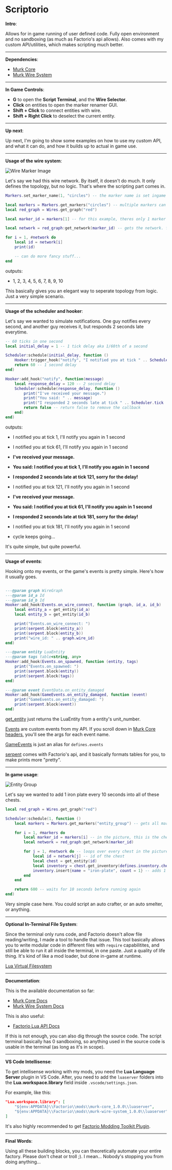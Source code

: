 # Scriptorio

**Intro**:

Allows for in game running of user defined code. Fully open environment and no sandboxing (as much as Factorio's api allows). Also comes with my custom API/utilities, which makes scripting much better.

---

**Dependencies**: 

- [Murk Core](https://github.com/murk108/murk-core)
- [Murk Wire System](https://github.com/murk108/murk-wire-system)

---

**In Game Controls**:

- **G** to open the **Script Terminal**, and the **Wire Selector**.
- **Click** on entities to open the marker renamer GUI.
- **Shift + Click** to connect entities with wire.
- **Shift + Right Click** to deselect the current entity.

---

**Up next**:

Up next, I'm going to show some examples on how to use my custom API, and what it can do, and how it builds up to actual in game use.

---

**Usage of the wire system**:

![Wire Marker Image](images/wire_marker.png)

Let's say we had this wire network. By itself, it doesn't do much. It only defines the topology, but no logic. That's where the scripting part comes in.

``` lua
Markers.set_marker_name(1, "circles") -- the marker name is set ingame via a gui, but we do this for now since it's an example.

local markers = Markers.get_markers("circles") -- multiple markers can have the same name, hence get_markers
local red_graph = Wires.get_graph("red")

local marker_id = markers[1] -- for this example, theres only 1 marker named "circles", hence index = 1

local network = red_graph:get_network(marker_id) -- gets the network. from the image, it will return [1, 10].

for i = 1, #network do
    local id = network[i]
    print(id)

    -- can do more fancy stuff...
end
```

outputs:
- 1, 2, 3, 4, 5, 6, 7, 8, 9, 10

This basically gives you an elegant way to seperate topology from logic. Just a very simple scenario.

---

**Usage of the scheduler and hooker**:

Let's say we wanted to simulate notifications. One guy notifies every second, and another guy receives it, but responds 2 seconds late everytime.

``` lua
-- 60 ticks in one second
local initial_delay = 1 -- 1 tick delay aka 1/60th of a second

Scheduler:schedule(initial_delay, function ()
    Hooker:trigger_hook("notify", "I notified you at tick " .. Scheduler.tick .. ", I'll notify you again in 1 second")
    return 60 -- 1 second delay
end)

Hooker:add_hook("notify", function(message)
    local response_delay = 120 -- 2 second delay
    Scheduler:schedule(response_delay, function ()
        print("I've received your message.")
        print("You said: " .. message)
        print("I responded 2 seconds late at tick " .. Scheduler.tick .. ", sorry for the delay!")
        return false -- return false to remove the callback
    end)
end)

```

outputs:
- I notified you at tick 1, I'll notify you again in 1 second
- I notified you at tick 61, I'll notify you again in 1 second

- **I've received your message.**
- **You said: I notified you at tick 1, I'll notify you again in 1 second**
- **I responded 2 seconds late at tick 121, sorry for the delay!**

- I notified you at tick 121, I'll notify you again in 1 second

- **I've received your message.**
- **You said: I notified you at tick 61, I'll notify you again in 1 second**
- **I responded 2 seconds late at tick 181, sorry for the delay!**

- I notified you at tick 181, I'll notify you again in 1 second

- cycle keeps going...

It's quite simple, but quite powerful.

---

**Usage of events**:

Hooking onto my events, or the game's events is pretty simple. Here's how it usually goes.

``` lua

---@param graph WireGraph
---@param id_a Id
---@param id_b Id
Hooker:add_hook(Events.on_wire_connect, function (graph, id_a, id_b)
    local entity_a = get_entity(id_a)
    local entity_b = get_entity(id_b)

    print("Events.on_wire_connect: ")
    print(serpent.block(entity_a))
    print(serpent.block(entity_b))
    print("wire_id: " .. graph.wire_id)
end)

---@param entity LuaEntity
---@param tags table<string, any>
Hooker:add_hook(Events.on_spawned, function (entity, tags)
    print("Events.on_spawned: ")
    print(serpent.block(entity))
    print(serpent.block(tags))
end)

---@param event EventData.on_entity_damaged
Hooker:add_hook(GameEvents.on_entity_damaged, function (event)
    print("GameEvents.on_entity_damaged: ")
    print(serpent.block(event))
end)

```

[get_entity](https://github.com/murk108/murk-core/blob/main/luaserver/globals.d.lua) just returns the LuaEntity from a entity's unit_number.

[Events](https://github.com/murk108/murk-core/blob/main/core/event_defines.lua) are custom events from my API. If you scroll down in [Murk Core headers](https://github.com/murk108/murk-core/blob/main/luaserver/headers.d.lua), you'll see the args for each event name.

[GameEvents](https://lua-api.factorio.com/latest/events.html) is just an alias for `defines.events`

[serpent](https://lua-api.factorio.com/latest/auxiliary/libraries.html) comes with Factorio's api, and it basically formats tables for you, to make prints more "pretty".

---

**In game usage**:

![Entity Group](images/entity_group.png)

Let's say we wanted to add 1 iron plate every 10 seconds into all of these chests.

``` lua
local red_graph = Wires.get_graph("red")

Scheduler:schedule(1, function ()
    local markers = Markers.get_markers("entity_group") -- gets all markers named "entity_group"

    for i = 1, #markers do
        local marker_id = markers[i] -- in the picture, this is the chest marked "entity_group"
        local network = red_graph:get_network(marker_id)

        for j = 1, #network do -- loops over every chest in the picture
            local id = network[j] -- id of the chest
            local chest = get_entity(id)
            local inventory = chest.get_inventory(defines.inventory.chest)
            inventory.insert{name = "iron-plate", count = 1} -- adds 1 iron plate into the chest
        end
    end

    return 600 -- waits for 10 seconds before running again
end)
```

Very simple case here. You could script an auto crafter, or an auto smelter, or anything.

---

**Optional In-Terminal File System**:

Since the terminal only runs code, and Factorio doesn't allow file reading/writing, I made a tool to handle that issue. This tool basically allows you to write modular code in different files with `require` capabilitites, and still be able to run it all inside the terminal, in one paste. Just a quality of life thing. It's kind of like a mod loader, but done in-game at runtime.

[Lua Virtual Filesystem](https://github.com/murk108/lua-vfs)

---

**Documentation**:

This is the available documentation so far:
- [Murk Core Docs](https://github.com/murk108/murk-core/tree/main/luaserver)
- [Murk Wire System Docs](https://github.com/murk108/murk-wire-system/tree/main/luaserver)

This is also useful:
- [Factorio Lua API Docs](https://lua-api.factorio.com/)


If this is not enough, you can also dig through the source code. The script terminal basically has 0 sandboxing, so anything used in the source code is usable in the terminal (as long as it's in scope).

---

**VS Code Intellisense**:

To get intellisense working with my mods, you need the **Lua Language Server** plugin in VS Code. After, you need to add the `luaserver` folders into the **Lua.workspace.library** field inside `.vscode/settings.json`.

For example, like this:

``` json
"Lua.workspace.library": [
    "${env:APPDATA}\\Factorio\\mods\\murk-core_1.0.0\\luaserver",
    "${env:APPDATA}\\Factorio\\mods\\murk-wire-system_1.0.0\\luaserver"
]
```

It's also highly recommended to get [Factorio Modding Toolkit Plugin](https://marketplace.visualstudio.com/items?itemName=justarandomgeek.factoriomod-debug).

---

**Final Words**:

Using all these building blocks, you can theoretically automate your entire factory. Please don't cheat or troll ;). I mean... Nobody's stopping you from doing anything...
